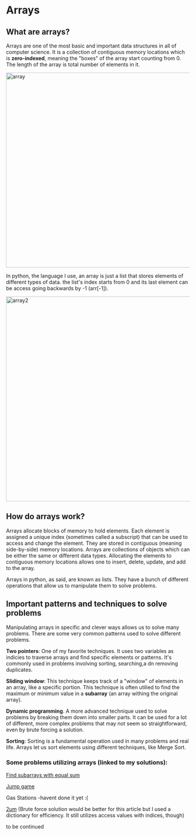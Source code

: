 # Arrays

## What are arrays?

Arrays are one of the most basic and important data structures in all of computer science. It is a collection of contiguous memory locations which is **zero-indexed**, meaning the "boxes" of the array start counting from 0. The length of the array is total number of elements in it.

<img width="533" alt="array" src="https://github.com/user-attachments/assets/02be1750-fd34-423a-85b8-4aae107e462a">

In python, the language I use, an array is just a list that stores elements of different types of data. the list's index starts from 0 and its last element can be access going backwards by -1 (arr[-1]).

<img width="560" alt="array2" src="https://github.com/user-attachments/assets/bff8da61-c9a5-48f3-a653-4a458fc2b36a">

## How do arrays work?

Arrays allocate blocks of memory to hold elements. Each element is assigned a unique index (sometimes called a subscript) that can be used to access and change the element. They are stored in contiguous (meaning side-by-side) memory locations. Arrays are collections of objects which can be either the same or different data types. Allocating the elements to contiguous memory locations allows one to insert, delete, update, and add to the array.

Arrays in python, as said, are known as lists. They have a bunch of different operations that allow us to manipulate them to solve problems.

## Important patterns and techniques to solve problems

Manipulating arrays in specific and clever ways allows us to solve many problems. There are some very common patterns used to solve different problems.

**Two pointers**: One of my favorite techniques. It uses two variables as indicies to traverse arrays and find specific elements or patterns. It's commonly used in problems involving sorting, searching,a dn removing duplicates.

**Sliding window**: This technique keeps track of a "window" of elements in an array, like a specific portion. This technique is often utilied to find the maximum or minimum value in a **subarray** (an array withing the original array).

**Dynamic programming**. A more advanced technique used to solve problems by breaking them down into smaller parts. It can be used for a lot of different, more complex problems that may not seem so straightforward, even by brute forcing a solution.

**Sorting**: Sorting is a fundamental operation used in many problems and real life. Arrays let us sort elements using different techniques, like Merge Sort.

### Some problems utilizing arrays (linked to my solutions):

[Find subarrays with equal sum](https://github.com/Barca-Koseoglu/My-Leetcode-Solutions/tree/main/2395-Find-Subarrays-With-Equal-Sum)

[Jump game](https://github.com/Barca-Koseoglu/My-Leetcode-Solutions/tree/main/55-Jump-Game)

Gas Stations -havent done it yet :(

[2um](https://github.com/Barca-Koseoglu/My-Leetcode-Solutions/tree/main/1-Two-Sum) (Brute force solution would be better for this article but I used a dictionary for efficiency. It still utilizes access values with indices, though)

to be continued
